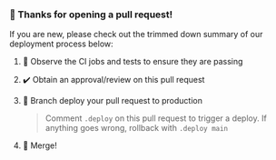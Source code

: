 ### 👋 Thanks for opening a pull request!

If you are new, please check out the trimmed down summary of our deployment process below:

1. 👀 Observe the CI jobs and tests to ensure they are passing
1. ✔️ Obtain an approval/review on this pull request
1. 🚀 Branch deploy your pull request to production

    > Comment `.deploy` on this pull request to trigger a deploy. If anything goes wrong, rollback with `.deploy main`
1. 🎉 Merge!
